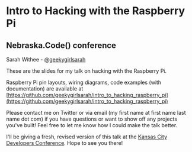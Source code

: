# Intro to Hacking with the Raspberry Pi
## Nebraska.Code() conference
Sarah Withee - [@geekygirlsarah](https://www.twitter.com/geekygirlsarah)

These are the slides for my talk on hacking with the Raspberry Pi.

Raspberry Pi pin layouts, wiring diagrams, code examples (with documentation) are
available at [https://github.com/geekygirlsarah/intro_to_hacking_raspberry_pi](https://github.com/geekygirlsarah/intro_to_hacking_raspberry_pi)

Please contact me on Twitter or via email (my first name at first name last 
name dot com) if you have questions or want to show off any projects you've 
built! Feel free to let me know how I could make the talk better.

I'll be giving a fresh, revised version of this talk at the 
[Kansas City Developers Conference](http://www.kcdc.info/#!/sessions/54d406cff82ef2090004b270).
Hope to see you there!